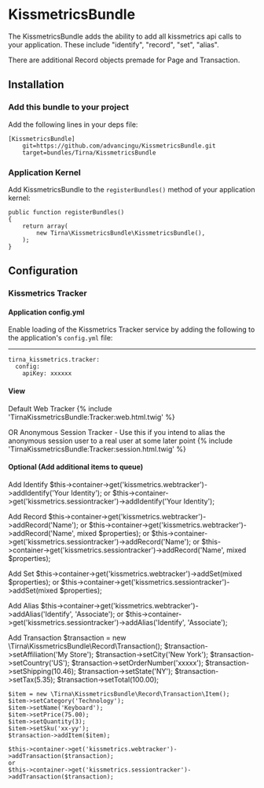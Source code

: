 # KissmetricsBundle

The KissmetricsBundle adds the ability to add all kissmetrics api calls
to your application. These include "identify", "record", "set", "alias".

There are additional Record objects premade for Page and Transaction.

## Installation

### Add this bundle to your project

Add the following lines in your deps file:

    [KissmetricsBundle]
        git=https://github.com/advancingu/KissmetricsBundle.git
        target=bundles/Tirna/KissmetricsBundle

### Application Kernel

Add KissmetricsBundle to the `registerBundles()` method of your application kernel:

    public function registerBundles()
    {
        return array(
            new Tirna\KissmetricsBundle\KissmetricsBundle(),
        );
    }

## Configuration

### Kissmetrics Tracker

#### Application config.yml
Enable loading of the Kissmetrics Tracker service by adding the following to the application's `config.yml` file:
- - -
    tirna_kissmetrics.tracker:
      config:
        apiKey: xxxxxx

#### View
Default Web Tracker
    {% include 'TirnaKissmetricsBundle:Tracker:web.html.twig' %}

OR Anonymous Session Tracker - Use this if you intend to alias the anonymous session user to a real user at some later point
    {% include 'TirnaKissmetricsBundle:Tracker:session.html.twig' %}

#### Optional (Add additional items to queue)
Add Identify
    $this->container->get('kissmetrics.webtracker')->addIdentify('Your Identity');
	or
    $this->container->get('kissmetrics.sessiontracker')->addIdentify('Your Identity');

Add Record
    $this->container->get('kissmetrics.webtracker')->addRecord('Name');
	or
    $this->container->get('kissmetrics.webtracker')->addRecord('Name', mixed $properties);
	or
    $this->container->get('kissmetrics.sessiontracker')->addRecord('Name');
	or
    $this->container->get('kissmetrics.sessiontracker')->addRecord('Name', mixed $properties);

Add Set
    $this->container->get('kissmetrics.webtracker')->addSet(mixed $properties);
	or
    $this->container->get('kissmetrics.sessiontracker')->addSet(mixed $properties);

Add Alias
    $this->container->get('kissmetrics.webtracker')->addAlias('Identify', 'Associate');
	or
    $this->container->get('kissmetrics.sessiontracker')->addAlias('Identify', 'Associate');

Add Transaction
    $transaction = new \Tirna\KissmetricsBundle\Record\Transaction();
    $transaction->setAffiliation('My Store');
    $transaction->setCity('New York');
    $transaction->setCountry('US');
    $transaction->setOrderNumber('xxxxx');
    $transaction->setShipping(10.46);
    $transaction->setState('NY');
    $transaction->setTax(5.35);
    $transaction->setTotal(100.00);
    
    $item = new \Tirna\KissmetricsBundle\Record\Transaction\Item();
    $item->setCategory('Technology');
    $item->setName('Keyboard');
    $item->setPrice(75.00);
    $item->setQuantity(3);
    $item->setSku('xx-yy');
    $transaction->addItem($item);

    $this->container->get('kissmetrics.webtracker')->addTransaction($transaction);
	or
    $this->container->get('kissmetrics.sessiontracker')->addTransaction($transaction);
